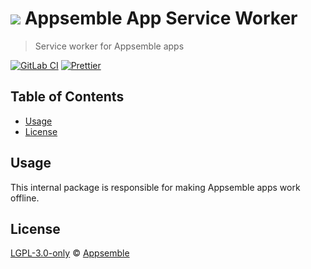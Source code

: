 # ![](https://gitlab.com/appsemble/appsemble/-/raw/0.33.2/config/assets/logo.svg) Appsemble App Service Worker

> Service worker for Appsemble apps

[![GitLab CI](https://gitlab.com/appsemble/appsemble/badges/0.33.2/pipeline.svg)](https://gitlab.com/appsemble/appsemble/-/releases/0.33.2)
[![Prettier](https://img.shields.io/badge/code_style-prettier-ff69b4.svg)](https://prettier.io)

## Table of Contents

- [Usage](#usage)
- [License](#license)

## Usage

This internal package is responsible for making Appsemble apps work offline.

## License

[LGPL-3.0-only](https://gitlab.com/appsemble/appsemble/-/blob/0.33.2/LICENSE.md) ©
[Appsemble](https://appsemble.com)
